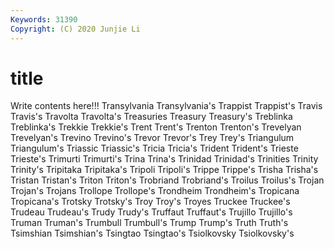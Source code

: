 ```yaml
---
Keywords: 31390
Copyright: (C) 2020 Junjie Li
---
```


# title

Write contents here!!!
Transylvania 
Transylvania's
Trappist 
Trappist's 
Travis 
Travis's 
Travolta 
Travolta's 
Treasuries 
Treasury 
Treasury's 
Treblinka
Treblinka's 
Trekkie 
Trekkie's 
Trent 
Trent's 
Trenton 
Trenton's 
Trevelyan 
Trevelyan's 
Trevino
Trevino's 
Trevor 
Trevor's 
Trey 
Trey's 
Triangulum 
Triangulum's 
Triassic 
Triassic's 
Tricia
Tricia's 
Trident 
Trident's 
Trieste 
Trieste's 
Trimurti 
Trimurti's 
Trina 
Trina's 
Trinidad
Trinidad's 
Trinities 
Trinity 
Trinity's 
Tripitaka 
Tripitaka's 
Tripoli 
Tripoli's 
Trippe 
Trippe's
Trisha 
Trisha's 
Tristan 
Tristan's 
Triton 
Triton's 
Trobriand 
Trobriand's 
Troilus 
Troilus's
Trojan 
Trojan's 
Trojans 
Trollope 
Trollope's 
Trondheim 
Trondheim's 
Tropicana 
Tropicana's 
Trotsky
Trotsky's 
Troy 
Troy's 
Troyes 
Truckee 
Truckee's 
Trudeau 
Trudeau's 
Trudy 
Trudy's
Truffaut 
Truffaut's 
Trujillo 
Trujillo's 
Truman 
Truman's 
Trumbull 
Trumbull's 
Trump 
Trump's
Truth 
Truth's 
Tsimshian 
Tsimshian's 
Tsingtao 
Tsingtao's 
Tsiolkovsky 
Tsiolkovsky's 
